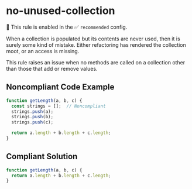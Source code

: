 # no-unused-collection

💼 This rule is enabled in the ✅ `recommended` config.

<!-- end auto-generated rule header -->

When a collection is populated but its contents are never used, then it is surely some kind of mistake. Either refactoring has rendered the collection moot, or an access is missing.

This rule raises an issue when no methods are called on a collection other than those that add or remove values.

## Noncompliant Code Example

```javascript
function getLength(a, b, c) {
  const strings = [];  // Noncompliant
  strings.push(a);
  strings.push(b);
  strings.push(c);

  return a.length + b.length + c.length;
}
```

## Compliant Solution

```javascript
function getLength(a, b, c) {
  return a.length + b.length + c.length;
}
```
